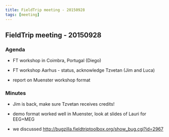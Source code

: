 ```yaml
---
title: FieldTrip meeting - 20150928
tags: [meeting]
---
```


## FieldTrip meeting - 20150928

### Agenda

- FT workshop in Coimbra, Portugal (Diego)

- FT workshop Aarhus - status, acknowledge Tzvetan (Jim and Luca)

- report on Muenster workshop format

### Minutes

- Jim is back, make sure Tzvetan receives credits!

- demo format worked well in Muenster, look at slides of Lauri for EEG+MEG

- we discussed http://bugzilla.fieldtriptoolbox.org/show_bug.cgi?id=2967
